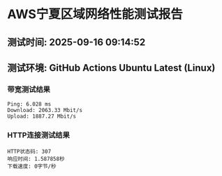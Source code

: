 # AWS宁夏区域网络性能测试报告
## 测试时间: 2025-09-16 09:14:52
## 测试环境: GitHub Actions Ubuntu Latest (Linux)

### 带宽测试结果
```
Ping: 6.028 ms
Download: 2063.33 Mbit/s
Upload: 1887.27 Mbit/s
```

### HTTP连接测试结果
```
HTTP状态码: 307
响应时间: 1.587858秒
下载速度: 0字节/秒
```

